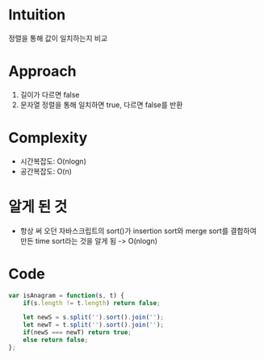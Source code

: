 # Intuition

정렬을 통해 값이 일치하는지 비교

# Approach

1. 길이가 다르면 false
2. 문자열 정렬을 통해 일치하면 true, 다르면 false를 반환

# Complexity

- 시간복잡도: O(nlogn)
- 공간복잡도: O(n)

# 알게 된 것

- 항상 써 오던 자바스크립트의 sort()가 insertion sort와 merge sort를 결합하여 만든 time sort라는 것을 알게 됨 -> O(nlogn)

# Code
```js
var isAnagram = function(s, t) {
    if(s.length != t.length) return false;

    let newS = s.split('').sort().join('');
    let newT = t.split('').sort().join('');
    if(newS === newT) return true;
    else return false;
};
```